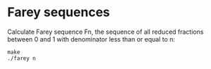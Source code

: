# Farey sequences

Calculate Farey sequence Fn, the sequence of all reduced fractions between 0 and 1 with denominator less than or equal to n:

    make
    ./farey n
